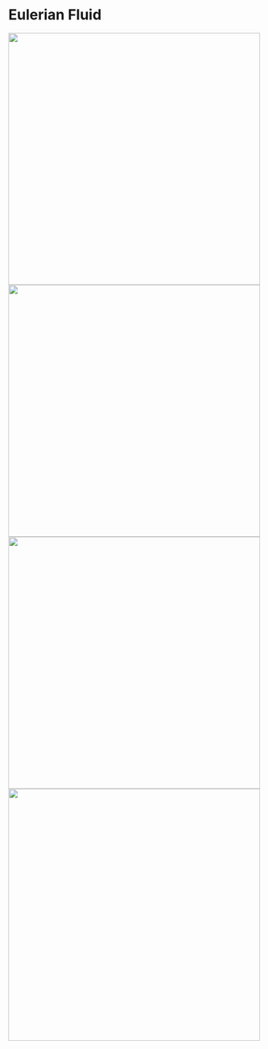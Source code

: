 # Eulerian Fluid

<img src="https://github.com/tuicher/EulerianFluid/assets/26395726/3c96b56e-e85c-45d9-b889-6008975642da" width="500">

<img src="https://github.com/tuicher/EulerianFluid/assets/26395726/68ad3ed5-8db1-44de-8d48-8796c7ac309d" width="500">

<img src="https://github.com/tuicher/EulerianFluid/assets/26395726/9c171e66-be9e-4e1a-a529-cede93fbcfb8" width="500">

<img src="https://github.com/tuicher/EulerianFluid/assets/26395726/e7c9c904-34c6-44ca-b14a-a1f2ed35be26" width="500">
